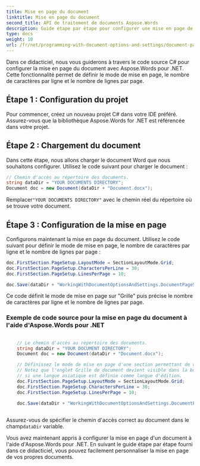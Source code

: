 ```yaml
---
title: Mise en page du document
linktitle: Mise en page du document
second_title: API de traitement de documents Aspose.Words
description: Guide étape par étape pour configurer une mise en page de document avec Aspose.Words pour .NET.
type: docs
weight: 10
url: /fr/net/programming-with-document-options-and-settings/document-page-setup/
---
```


Dans ce didacticiel, nous vous guiderons à travers le code source C# pour configurer la mise en page du document avec Aspose.Words pour .NET. Cette fonctionnalité permet de définir le mode de mise en page, le nombre de caractères par ligne et le nombre de lignes par page.

## Étape 1 : Configuration du projet

Pour commencer, créez un nouveau projet C# dans votre IDE préféré. Assurez-vous que la bibliothèque Aspose.Words for .NET est référencée dans votre projet.

## Étape 2 : Chargement du document

Dans cette étape, nous allons charger le document Word que nous souhaitons configurer. Utilisez le code suivant pour charger le document :

```csharp
// Chemin d'accès au répertoire des documents.
string dataDir = "YOUR DOCUMENTS DIRECTORY";
Document doc = new Document(dataDir + "Document.docx");
```

 Remplacer`"YOUR DOCUMENTS DIRECTORY"` avec le chemin réel du répertoire où se trouve votre document.

## Étape 3 : Configuration de la mise en page

Configurons maintenant la mise en page du document. Utilisez le code suivant pour définir le mode de mise en page, le nombre de caractères par ligne et le nombre de lignes par page :

```csharp
doc.FirstSection.PageSetup.LayoutMode = SectionLayoutMode.Grid;
doc.FirstSection.PageSetup.CharactersPerLine = 30;
doc.FirstSection.PageSetup.LinesPerPage = 10;

doc.Save(dataDir + "WorkingWithDocumentOptionsAndSettings.DocumentPageSetup.docx");
```

Ce code définit le mode de mise en page sur "Grille" puis précise le nombre de caractères par ligne et le nombre de lignes par page.

### Exemple de code source pour la mise en page du document à l'aide d'Aspose.Words pour .NET


```csharp

	// Le chemin d'accès au répertoire des documents.
	string dataDir = "YOUR DOCUMENT DIRECTORY";
	Document doc = new Document(dataDir + "Document.docx");

	// Définissez le mode de mise en page d'une section permettant de définir le comportement de la grille du document.
	// Notez que l'onglet Grille de document devient visible dans la boîte de dialogue Mise en page de MS Word.
	// si une langue asiatique est définie comme langue d'édition.
	doc.FirstSection.PageSetup.LayoutMode = SectionLayoutMode.Grid;
	doc.FirstSection.PageSetup.CharactersPerLine = 30;
	doc.FirstSection.PageSetup.LinesPerPage = 10;

	doc.Save(dataDir + "WorkingWithDocumentOptionsAndSettings.DocumentPageSetup.docx");
   
```

 Assurez-vous de spécifier le chemin d'accès correct au document dans le champ`dataDir` variable.

Vous avez maintenant appris à configurer la mise en page d'un document à l'aide d'Aspose.Words pour .NET. En suivant le guide étape par étape fourni dans ce didacticiel, vous pouvez facilement personnaliser la mise en page de vos propres documents.